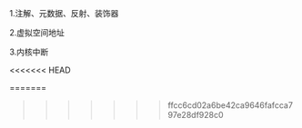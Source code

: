 1.注解、元数据、反射、装饰器

2.虚拟空间地址

3.内核中断 

<<<<<<< HEAD




=======
>>>>>>> ffcc6cd02a6be42ca9646fafcca797e28df928c0
